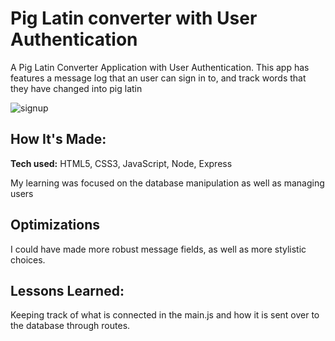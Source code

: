 # Pig Latin converter with User Authentication
A Pig Latin Converter Application with User Authentication. This app has features a message log that an user can sign in to, and track words that they have changed into pig latin


![signup](https://user-images.githubusercontent.com/102541464/172065734-71fab2cb-ddf2-4872-9897-96720a816fb2.png)

## How It's Made:

**Tech used:** HTML5, CSS3, JavaScript, Node, Express

My learning was focused on the database manipulation as well as managing users

## Optimizations

I could have made more robust message fields, as well as more stylistic choices.

## Lessons Learned:

Keeping track of what is connected in the main.js and how it is sent over to the database through routes.
